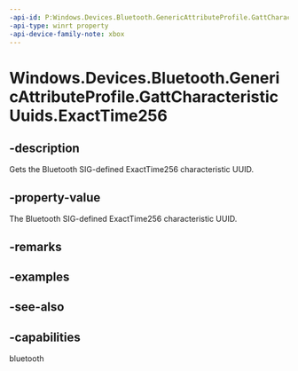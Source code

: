 ```yaml
---
-api-id: P:Windows.Devices.Bluetooth.GenericAttributeProfile.GattCharacteristicUuids.ExactTime256
-api-type: winrt property
-api-device-family-note: xbox
---
```


<!-- Property syntax
public System.Guid ExactTime256 { get; }
-->

# Windows.Devices.Bluetooth.GenericAttributeProfile.GattCharacteristicUuids.ExactTime256

## -description
Gets the Bluetooth SIG-defined ExactTime256 characteristic UUID.

## -property-value
The Bluetooth SIG-defined ExactTime256 characteristic UUID.

## -remarks

## -examples

## -see-also

## -capabilities
bluetooth
